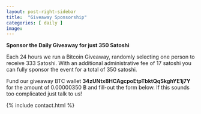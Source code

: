 ```yaml
---
layout: post-right-sidebar
title:  "Giveaway Sponsorship"
categories: [ daily ]
image:
---
```

**Sponsor the Daily Giveaway for just 350 Satoshi**

Each 24 hours we run a Bitcoin Giveaway, randomly selecting one person to receive 333 Satoshi. With an additional administrative fee of 17 satoshi you can fully sponsor the event for a total of 350 satoshi.
<p> </p>
Fund our giveaway BTC wallet <b>34zUNtx8HCAgcpoEtpTbktQqSkghYE1j7Y</b> for the amount of 0.00000350 ฿ and fill-out the form below. If this sounds too complicated just talk to us!
<p> </p>
{% include  contact.html %}
